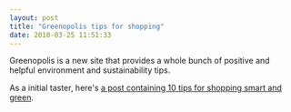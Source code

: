 ```yaml
---
layout: post
title: "Greenopolis tips for shopping"
date: 2010-03-25 11:51:33
---
```


Greenopolis is a new site that provides a whole bunch of positive and helpful environment and sustainability tips.

As a initial taster, here's <a href="http://greenopolis.com/goblog/joe-laur/10-tips-shopping-smart-and-green" target="_blank">a post containing 10 tips for shopping smart and green</a>.